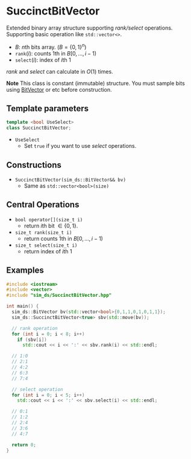 # SuccinctBitVector

Extended binary array structure supporting *rank/select* operations.
Supporting basic operation like `std::vector<>`.

- $B$: $n$th bits array. $(B = \{0,1\}^n)$
- $\texttt{rank}(i)$: counts $1$th in $B[0, \dots, i-1)$
- $\texttt{select}(i)$: index of $i$th 1

*rank* and *select* can calculate in $O(1)$ times.

**Note**
This class is constant (immutable) structure.
You must sample bits using [BitVector](/SimpleDataStructure/BitVector.md) or etc before construction.

## Template parameters
```c++
template <bool UseSelect>
class SuccinctBitVector;
```

- `UseSelect`
  - Set `true` if you want to use *select* operations.

## Constructions
- `SuccinctBitVector(sim_ds::BitVector&& bv)`
  - Same as `std::vector<bool>(size)`

## Central Operations
- `bool operator[](size_t i)`
  - return $i$th bit $\in \{0,1\}$.
- `size_t rank(size_t i)`
  - return counts $1$th in $B[0, \dots, i-1)$
- `size_t select(size_t i)`
  - return index of $i$th 1

## Examples
```c++
#include <iostream>
#include <vector>
#include "sim_ds/SuccinctBitVector.hpp"

int main() {
  sim_ds::BitVector bv(std::vector<bool>{0,1,1,0,1,0,1,1});
  sim_ds::SuccinctBitVector<true> sbv(std::move(bv));

  // rank operation
  for (int i = 0; i < 8; i++)
    if (sbv[i])
      std::cout << i << ':' << sbv.rank(i) << std::endl;

  // 1:0
  // 2:1
  // 4:2
  // 6:3
  // 7:4

  // select operation
  for (int i = 0; i < 5; i++)
    std::cout << i << ':' << sbv.select(i) << std::endl;

  // 0:1
  // 1:2
  // 2:4
  // 3:6
  // 4:7

  return 0;
}
```
